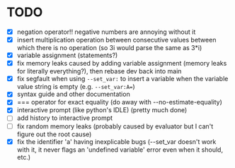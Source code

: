 # TODO
- [x] negation operator!! negative numbers are annoying without it <br />
- [x] insert multiplication operation between consecutive values between which there is no operation (so 3i would parse the same as 3*i) <br />
- [x] variable assignment (statements?) <br />
- [x] fix memory leaks caused by adding variable assignment (memory leaks for literally everything?), then rebase dev back into main <br />
- [x] fix segfault when using `--set_var:` to insert a variable when the variable value string is empty (e.g. `--set_var:A=`) <br />
- [x] syntax guide and other documentation <br />
- [x] === operator for exact equality (do away with --no-estimate-equality)
- [x] interactive prompt (like python's IDLE) (pretty much done) <br />
- [ ] add history to interactive prompt <br />
- [ ] fix random memory leaks (probably caused by evaluator but I can't figure out the root cause) <br />
- [x] fix the identifier 'a' having inexplicable bugs (--set_var doesn't work with it, it never flags an 'undefined variable' error even when it should, etc.) <br />
